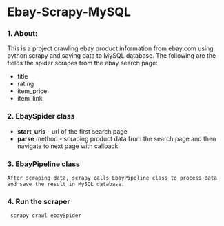 # Ebay-Scrapy-MySQL

### 1. About:

This is a project crawling ebay product information from ebay.com using python scrapy and saving data to MySQL database. The following are the fields the spider scrapes from the ebay search page:

* title 
* rating
* item_price 
* item_link 

### 2. EbaySpider class
* <b>start_urls</b> -  url of the first search page
* <b>parse</b> method - scraping product data from the search page and then navigate to next page with callback

### 3. EbayPipeline class

    After scraping data, scrapy calls EbayPipeline class to process data and save the result in MySQL database.
 
### 4. Run the scraper
     scrapy crawl ebaySpider




